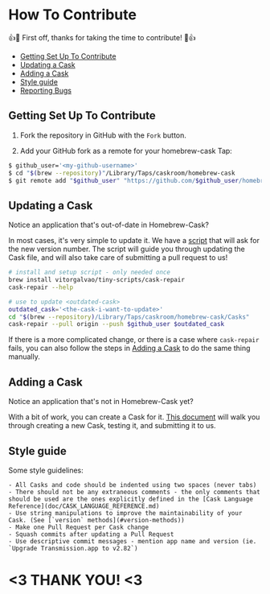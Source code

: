 # How To Contribute

:+1::tada: First off, thanks for taking the time to contribute! :tada::+1:

* [Getting Set Up To Contribute](#getting-set-up-to-contribute)
* [Updating a Cask](#updating-a-cask)
* [Adding a Cask](#adding-a-cask)
* [Style guide](#style-guide)
* [Reporting Bugs](README.md#reporting-bugs)


## Getting Set Up To Contribute

1. Fork the repository in GitHub with the `Fork` button.

2. Add your GitHub fork as a remote for your homebrew-cask Tap:

```bash
$ github_user='<my-github-username>'
$ cd "$(brew --repository)"/Library/Taps/caskroom/homebrew-cask
$ git remote add "$github_user" "https://github.com/$github_user/homebrew-cask"
```

## Updating a Cask

Notice an application that's out-of-date in Homebrew-Cask?

In most cases, it's very simple to update it. We have a [script](https://github.com/vitorgalvao/tiny-scripts/blob/master/cask-repair) that will ask for the new version number. The script will guide you through updating the Cask file, and will also take care of submitting a pull request to us!

```bash
# install and setup script - only needed once
brew install vitorgalvao/tiny-scripts/cask-repair
cask-repair --help

# use to update <outdated-cask>
outdated_cask='<the-cask-i-want-to-update>'
cd "$(brew --repository)/Library/Taps/caskroom/homebrew-cask/Casks"
cask-repair --pull origin --push $github_user $outdated_cask
```

If there is a more complicated change, or there is a case where `cask-repair` fails, you can also follow the steps in [Adding a Cask](#adding-a-cask) to do the same thing manually. 

## Adding a Cask

Notice an application that's not in Homebrew-Cask yet?

With a bit of work, you can create a Cask for it. [This document]() will walk you through creating a new Cask, testing it, and submitting it to us.


## Style guide

Some style guidelines:
    
    - All Casks and code should be indented using two spaces (never tabs)
    - There should not be any extraneous comments - the only comments that should be used are the ones explicitly defined in the [Cask Language Reference](doc/CASK_LANGUAGE_REFERENCE.md)
    - Use string manipulations to improve the maintainability of your Cask. (See [`version` methods](#version-methods))
    - Make one Pull Request per Cask change
    - Squash commits after updating a Pull Request
    - Use descriptive commit messages - mention app name and version (ie. `Upgrade Transmission.app to v2.82`)


# <3 THANK YOU! <3

